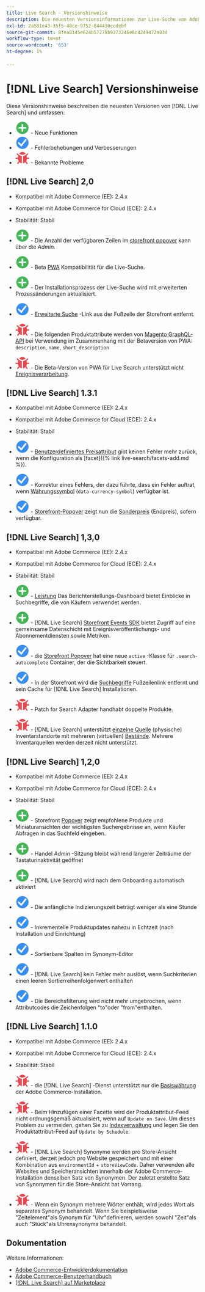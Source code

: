 ```yaml
---
title: Live Search - Versionshinweise
description: Die neuesten Versionsinformationen zur Live-Suche von Adobe Commerce.
exl-id: 2a581e43-35f5-48ce-9752-844430ccdebf
source-git-commit: 8fea8145e624b57278b9373246e8c4249472a03d
workflow-type: tm+mt
source-wordcount: '653'
ht-degree: 1%

---
```


# [!DNL Live Search] Versionshinweise

Diese Versionshinweise beschreiben die neuesten Versionen von [!DNL Live Search] und umfassen:

* ![Neu](../assets/new.svg) - Neue Funktionen
* ![Fehlerbehebung](../assets/fix.svg) - Fehlerbehebungen und Verbesserungen
* ![Fehler](../assets/bug.svg) - Bekannte Probleme

## [!DNL Live Search] 2,0

* Kompatibel mit Adobe Commerce (EE): 2.4.x
* Kompatibel mit Adobe Commerce for Cloud (ECE): 2.4.x
* Stabilität: Stabil

* ![Neu](../assets/new.svg) - Die Anzahl der verfügbaren Zeilen im [storefront popover](quick-tour.md) kann über die *Admin*.
* ![Neu](../assets/new.svg) - Beta [PWA](https://developer.adobe.com/commerce/pwa-studio/) Kompatibilität für die Live-Suche.
* ![Neu](../assets/new.svg) - Der Installationsprozess der Live-Suche wird mit erweiterten Prozessänderungen aktualisiert.
* ![Fehlerbehebung](../assets/fix.svg) - [Erweiterte Suche](https://docs.magento.com/user-guide/catalog/search-advanced.html) -Link aus der Fußzeile der Storefront entfernt.
* ![Fehler](../assets/bug.svg) - Die folgenden Produktattribute werden von [Magento GraphQL-API](https://devdocs.magento.com/guides/v2.4/graphql) bei Verwendung im Zusammenhang mit der Betaversion von PWA: `description`, `name`, `short_description`
* ![Fehler](../assets/bug.svg) - Die Beta-Version von PWA für Live Search unterstützt nicht [Ereignisverarbeitung](https://devdocs.magento.com/shared-services/storefront-events-sdk.html).

## [!DNL Live Search] 1.3.1

* Kompatibel mit Adobe Commerce (EE): 2.4.x
* Kompatibel mit Adobe Commerce for Cloud (ECE): 2.4.x
* Stabilität: Stabil

* ![Fehlerbehebung](../assets/fix.svg) - [Benutzerdefiniertes Preisattribut](https://docs.magento.com/user-guide/stores/attributes-input-types.html) gibt keinen Fehler mehr zurück, wenn die Konfiguration als [facet]({% link live-search/facets-add.md %}).
* ![Fehlerbehebung](../assets/fix.svg) - Korrektur eines Fehlers, der dazu führte, dass ein Fehler auftrat, wenn [Währungssymbol](https://docs.magento.com/user-guide/stores/currency-symbols.html) (`data-currency-symbol`) verfügbar ist.
* ![Fehlerbehebung](../assets/fix.svg) - [Storefront-Popover](storefront-popover.md) zeigt nun die [Sonderpreis](https://docs.magento.com/user-guide/catalog/product-price-special.html) (Endpreis), sofern verfügbar.

## [!DNL Live Search] 1,3,0

* Kompatibel mit Adobe Commerce (EE): 2.4.x
* Kompatibel mit Adobe Commerce for Cloud (ECE): 2.4.x
* Stabilität: Stabil

* ![Neu](../assets/new.svg) - [Leistung](https://docs.magento.com/user-guide/live-search/performance.html) Das Berichterstellungs-Dashboard bietet Einblicke in Suchbegriffe, die von Käufern verwendet werden.
* ![Neu](../assets/new.svg) - [!DNL Live Search] [Storefront Events SDK](https://devdocs.magento.com/shared-services/storefront-events-sdk.html) bietet Zugriff auf eine gemeinsame Datenschicht mit Ereignisveröffentlichungs- und Abonnementdiensten sowie Metriken.
* ![Fehlerbehebung](../assets/fix.svg) - die [Storefront Popover](https://devdocs.magento.com/live-search/storefront-popover.html) hat eine neue `active` -Klasse für `.search-autocomplete` Container, der die Sichtbarkeit steuert.
* ![Fehlerbehebung](../assets/fix.svg) - In der Storefront wird die [Suchbegriffe](https://docs.magento.com/user-guide/marketing/search-terms-popular.html) Fußzeilenlink entfernt und sein Cache für [!DNL Live Search] Installationen.
* ![Fehler](../assets/bug.svg) - Patch for Search Adapter handhabt doppelte Produkte.
* ![Fehler](../assets/bug.svg) - [!DNL Live Search] unterstützt [einzelne Quelle](https://docs.magento.com/user-guide/catalog/inventory-sources.html) (physische) Inventarstandorte mit mehreren (virtuellen) [Bestände](https://docs.magento.com/user-guide/catalog/inventory-stock.html). Mehrere Inventarquellen werden derzeit nicht unterstützt.

## [!DNL Live Search] 1,2,0

* Kompatibel mit Adobe Commerce (EE): 2.4.x
* Kompatibel mit Adobe Commerce for Cloud (ECE): 2.4.x
* Stabilität: Stabil

* ![Neu](../assets/new.svg) - Storefront [Popover](storefront-popover.md) zeigt empfohlene Produkte und Miniaturansichten der wichtigsten Suchergebnisse an, wenn Käufer Abfragen in das Suchfeld eingeben.
* ![Neu](../assets/new.svg) - Handel *Admin* -Sitzung bleibt während längerer Zeiträume der Tastaturinaktivität geöffnet
* ![Neu](../assets/new.svg) - [!DNL Live Search] wird nach dem Onboarding automatisch aktiviert
* ![Fehlerbehebung](../assets/fix.svg) - Die anfängliche Indizierungszeit beträgt weniger als eine Stunde
* ![Fehlerbehebung](../assets/fix.svg) - Inkrementelle Produktupdates nahezu in Echtzeit (nach Installation und Einrichtung)
* ![Fehlerbehebung](../assets/fix.svg) - Sortierbare Spalten im Synonym-Editor
* ![Fehlerbehebung](../assets/fix.svg) - [!DNL Live Search] kein Fehler mehr auslöst, wenn Suchkriterien einen leeren Sortierreihenfolgenwert enthalten
* ![Fehlerbehebung](../assets/fix.svg) - Die Bereichsfilterung wird nicht mehr umgebrochen, wenn Attributcodes die Zeichenfolgen &quot;to&quot;oder &quot;from&quot;enthalten.

## [!DNL Live Search] 1.1.0

* Kompatibel mit Adobe Commerce (EE): 2.4.x
* Kompatibel mit Adobe Commerce for Cloud (ECE): 2.4.x
* Stabilität: Stabil

* ![Fehler](../assets/bug.svg) - die [!DNL Live Search] -Dienst unterstützt nur die [Basiswährung](https://docs.magento.com/user-guide/stores/currency-configuration.html) der Adobe Commerce-Installation.
* ![Fehler](../assets/bug.svg) - Beim Hinzufügen einer Facette wird der Produktattribut-Feed nicht ordnungsgemäß aktualisiert, wenn auf `Update on Save`. Um dieses Problem zu vermeiden, gehen Sie zu [Indexverwaltung](https://docs.magento.com/user-guide/system/index-management.html) und legen Sie den Produktattribut-Feed auf `Update by Schedule`.
* ![Fehler](../assets/bug.svg) - [!DNL Live Search] Synonyme werden pro Store-Ansicht definiert, derzeit jedoch pro Website gespeichert und mit einer Kombination aus `environmentId` + `storeViewCode`. Daher verwenden alle Websites und Speicheransichten innerhalb der Adobe Commerce-Installation denselben Satz von Synonymen. Der zuletzt erstellte Satz von Synonymen für die Store-Ansicht hat Vorrang.
* ![Fehler](../assets/bug.svg) - Wenn ein Synonym mehrere Wörter enthält, wird jedes Wort als separates Synonym behandelt. Wenn Sie beispielsweise &quot;Zeitelement&quot;als Synonym für &quot;Uhr&quot;definieren, werden sowohl &quot;Zeit&quot;als auch &quot;Stück&quot;als Uhrensynonyme behandelt.

## Dokumentation

Weitere Informationen:

* [Adobe Commerce-Entwicklerdokumentation](https://devdocs.magento.com/)
* [Adobe Commerce-Benutzerhandbuch](https://docs.magento.com/user-guide/)
* [[!DNL Live Search] auf Marketplace](https://marketplace.magento.com/magento-live-search.html)
